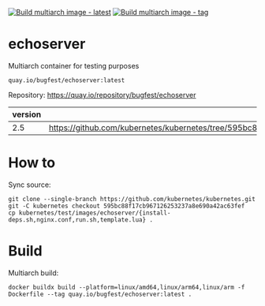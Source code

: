 [![Build multiarch image - latest](https://github.com/bugfest/echoserver/actions/workflows/main.yml/badge.svg)](https://github.com/bugfest/echoserver/actions/workflows/main.yml)
[![Build multiarch image - tag](https://github.com/bugfest/echoserver/actions/workflows/main-tag.yml/badge.svg)](https://github.com/bugfest/echoserver/actions/workflows/main-tag.yml)

# echoserver
Multiarch container for testing purposes

`quay.io/bugfest/echoserver:latest`

Repository: https://quay.io/repository/bugfest/echoserver

| version | source |
| ------- | ------ |
| 2.5     | https://github.com/kubernetes/kubernetes/tree/595bc88f17cb967126253237a8e690a42ac63fef/test/images/echoserver | 

# How to
Sync source:
```shell script
git clone --single-branch https://github.com/kubernetes/kubernetes.git
git -C kubernetes checkout 595bc88f17cb967126253237a8e690a42ac63fef
cp kubernetes/test/images/echoserver/{install-deps.sh,nginx.conf,run.sh,template.lua} .
```

# Build
Multiarch build:

```shell script
docker buildx build --platform=linux/amd64,linux/arm64,linux/arm -f Dockerfile --tag quay.io/bugfest/echoserver:latest .
```
